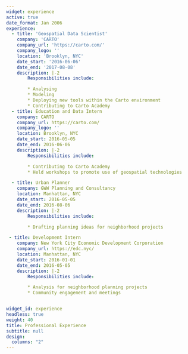 ```yaml
---
widget: experience
active: true
date_format: Jan 2006
experience:
  - title: 'Geospatial Data Scientist'
    company: 'CARTO'
    company_url: 'https://carto.com/'
    company_logo: ''
    location: 'Brooklyn, NYC'
    date_start: '2016-06-06'
    date_end: '2017-08-08'
    description: |-2
        Responsibilities include:

        * Analysing
        * Modeling
        * Deploying new tools within the Carto environment
        * Contributing to Carto Academy
  - title: Education and Data Intern
    company: CARTO
    company_url: https://carto.com/
    company_logo: ''
    location: Brooklyn, NYC
    date_start: 2016-05-05
    date_end: 2016-06-06
    description: |-2
        Responsibilities include:

        * Contributing to Carto Academy
        * Held workshops to promote use of geospatial technologies

  - title: Urban Planner
    company: GWW Planning and Consultancy
    location: Manhattan, NYC
    date_start: 2016-05-05
    date_end: 2016-08-06
    description: |-2
        Responsibilities include:

        * Drafting planning ideas for neighborhood projects

 - title: Development Intern
    company: New York City Economic Development Corporation
    company_url: https://edc.nyc/
    location: Manhattan, NYC
    date_start: 2016-01-01
    date_end: 2016-05-05
    description: |-2
        Responsibilities include:

        * Analysis for neighborhood planning projects
        * Community engagement and meetings


widget_id: experience
headless: true
weight: 40
title: Professional Experience
subtitle: null
design:
  columns: "2"
---
```

